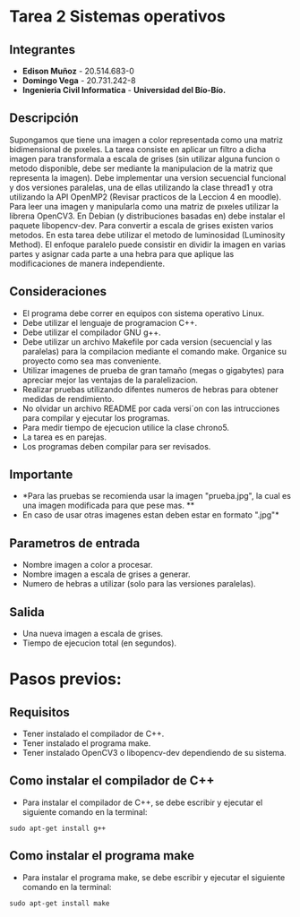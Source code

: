 # Tarea 2 Sistemas operativos

## Integrantes
- **Edison Muñoz** -  20.514.683-0
- **Domingo Vega** -  20.731.242-8
- **Ingenieria Civil Informatica** - **Universidad del Bío-Bío.**

## Descripción
Supongamos que tiene una imagen a color representada como una matriz bidimensional de pıxeles.
La tarea consiste en aplicar un filtro a dicha imagen para transformala a escala de grises (sin utilizar alguna funcion o metodo disponible, debe ser mediante la manipulacion de la matriz que representa la imagen).
Debe implementar una version secuencial funcional y dos versiones paralelas, una de ellas utilizando la clase thread1 y otra utilizando la API OpenMP2 (Revisar practicos de la Leccion 4 en moodle).
Para leer una imagen y manipularla como una matriz de pıxeles utilizar la librerıa OpenCV3.
En Debian (y distribuciones basadas en) debe instalar el paquete libopencv-dev.
Para convertir a escala de grises existen varios metodos.
En esta tarea debe utilizar el metodo de luminosidad (Luminosity Method).
El enfoque paralelo puede consistir en dividir la imagen en varias partes y asignar cada parte a una hebra para que aplique las modificaciones de manera independiente.

## Consideraciones
* El programa debe correr en equipos con sistema operativo Linux.
* Debe utilizar el lenguaje de programacion C++.
* Debe utilizar el compilador GNU g++.
* Debe utilizar un archivo Makefile por cada version (secuencial y las paralelas) para la compilacion mediante el comando make. Organice su proyecto como sea mas conveniente.
* Utilizar imagenes de prueba de gran tamaño (megas o gigabytes) para apreciar mejor las ventajas de la paralelizacion.
* Realizar pruebas utilizando difentes numeros de hebras para obtener medidas de rendimiento.
* No olvidar un archivo README por cada versi´on con las intrucciones para compilar y ejecutar los programas.
* Para medir tiempo de ejecucion utilice la clase chrono5.
* La tarea es en parejas.
* Los programas deben compilar para ser revisados.
 ## Importante
* *Para las pruebas se recomienda usar la imagen "prueba.jpg", la cual es una imagen modificada para que pese mas. **
* En caso de usar otras imagenes estan deben estar en formato ".jpg"*

## Parametros de entrada
* Nombre imagen a color a procesar.
* Nombre imagen a escala de grises a generar.
* Numero de hebras a utilizar (solo para las versiones paralelas).

## Salida
* Una nueva imagen a escala de grises.
* Tiempo de ejecucion total (en segundos).

# Pasos previos:

## Requisitos
* Tener instalado el compilador de C++.
* Tener instalado el programa make.
* Tener instalado OpenCV3 o libopencv-dev dependiendo de su sistema.

## Como instalar el compilador de C++
* Para instalar el compilador de C++, se debe escribir y ejecutar el siguiente comando en la terminal:
```
sudo apt-get install g++
```

## Como instalar el programa make
* Para instalar el programa make, se debe escribir y ejecutar el siguiente comando en la terminal:
```
sudo apt-get install make
```

